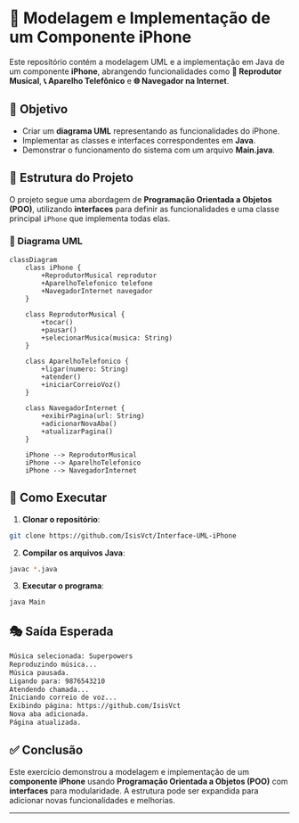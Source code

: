 # 📱 Modelagem e Implementação de um Componente iPhone

Este repositório contém a modelagem UML e a implementação em Java de um componente **iPhone**, abrangendo funcionalidades como **🎵 Reprodutor Musical**, **📞 Aparelho Telefônico** e **🌐 Navegador na Internet**.

## 🎯 Objetivo

- Criar um **diagrama UML** representando as funcionalidades do iPhone.
- Implementar as classes e interfaces correspondentes em **Java**.
- Demonstrar o funcionamento do sistema com um arquivo **Main.java**.

## 📂 Estrutura do Projeto

O projeto segue uma abordagem de **Programação Orientada a Objetos (POO)**, utilizando **interfaces** para definir as funcionalidades e uma classe principal `iPhone` que implementa todas elas.

### 📌 Diagrama UML
```mermaid
classDiagram
    class iPhone {
        +ReprodutorMusical reprodutor
        +AparelhoTelefonico telefone
        +NavegadorInternet navegador
    }

    class ReprodutorMusical {
        +tocar()
        +pausar()
        +selecionarMusica(musica: String)
    }

    class AparelhoTelefonico {
        +ligar(numero: String)
        +atender()
        +iniciarCorreioVoz()
    }

    class NavegadorInternet {
        +exibirPagina(url: String)
        +adicionarNovaAba()
        +atualizarPagina()
    }

    iPhone --> ReprodutorMusical
    iPhone --> AparelhoTelefonico
    iPhone --> NavegadorInternet
```
## 🚀 Como Executar

1. **Clonar o repositório**:
```sh
git clone https://github.com/IsisVct/Interface-UML-iPhone
```

2. **Compilar os arquivos Java**:
```sh
javac *.java
```

3. **Executar o programa**:
```sh
java Main
```

## 🎭 Saída Esperada

```sh
Música selecionada: Superpowers
Reproduzindo música...
Música pausada.
Ligando para: 9876543210
Atendendo chamada...
Iniciando correio de voz...
Exibindo página: https://github.com/IsisVct
Nova aba adicionada.
Página atualizada.
```

## ✅ Conclusão

Este exercício demonstrou a modelagem e implementação de um **componente iPhone** usando **Programação Orientada a Objetos (POO)** com **interfaces** para modularidade. A estrutura pode ser expandida para adicionar novas funcionalidades e melhorias.

---

